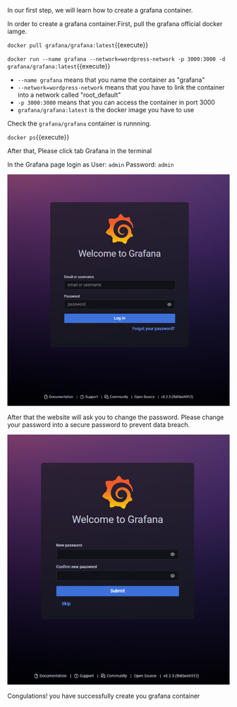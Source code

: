 

In our first step, we will learn how to create a grafana container.

In order to create a grafana container.First, pull the grafana official docker iamge.

`docker pull grafana/grafana:latest`{{execute}}

`docker run --name grafana --network=wordpress-network -p 3000:3000 -d grafana/grafana:latest`{{execute}}

* `--name grafana` means that you name the container as "grafana"
* `--network=wordpress-network` means that you have to link the container into a network called "root_default"
* `-p 3000:3000` means that you can access the container in port 3000
* `grafana/grafana:latest` is the docker image you have to use

Check the `grafana/grafana` container is runnning.

`docker ps`{{execute}}

After that, Please click tab Grafana in the terminal

In the Grafana page login as 
User: `admin`
Password: `admin`

![login_page](https://github.com/joey1136/katacoda-scenarios/blob/main/Area-C/images/step1/grafana_login_page.PNG?raw=true)

After that the website will ask you to change the password.
Please change your password into a secure password to prevent data breach.

![change_password](https://github.com/joey1136/katacoda-scenarios/blob/main/Area-C/images/step1/grafana_changePassword.PNG?raw=true)

Congulations! you have successfully create you grafana container
